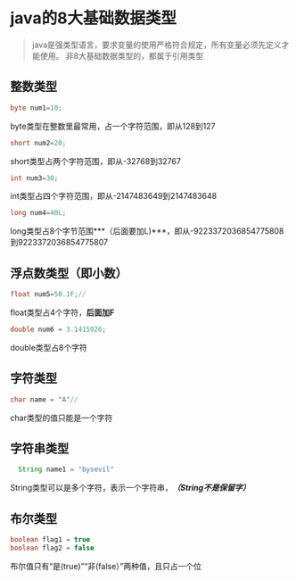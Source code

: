 # java的8大基础数据类型

> java是强类型语言，要求变量的使用严格符合规定，所有变量必须先定义才能使用。
> 非8大基础数据类型的，都属于引用类型

## 整数类型

```java
byte num1=10;
```
byte类型在整数里最常用，占一个字符范围，即从128到127

```java  
short num2=20;
```
short类型占两个字符范围，即从-32768到32767

```java  
int num3=30;
```
int类型占四个字符范围，即从-2147483649到2147483648

```java
long num4=40L;
```
long类型占8个字节范围***（后面要加L)***，即从-9223372036854775808到9223372036854775807

## 浮点数类型（即小数）

```java
float num5=50.1F;//
```
float类型占4个字符，****后面加F****

```java
double num6 = 3.1415926;
```
double类型占8个字符



## 字符类型

```java
char name = "A"//
```
char类型的值只能是一个字符

## 字符串类型
```java
  String name1 = "bysevil"
```
String类型可以是多个字符，表示一个字符串，***（String不是保留字）***



## 布尔类型

```java
boolean flag1 = true
boolean flag2 = false

```
布尔值只有“是(true)”“非(false）”两种值，且只占一个位